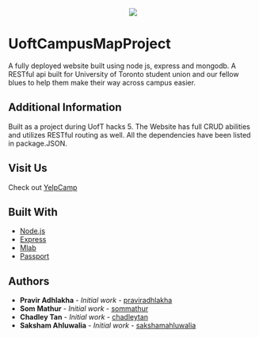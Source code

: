 <div align="center">
  <img src ="https://camo.githubusercontent.com/dfe125b1579e723de45a206328df7e0705ed9f9f/68747470733a2f2f6e6f64656a732e6f72672f7374617469632f696d616765732f6c6f676f732f6e6f64656a732e706e67" />
</div>

# UoftCampusMapProject
A fully deployed website built using node js, express and mongodb. A RESTful api built for University of Toronto student union and our fellow blues to help them make their way across campus easier.

## Additional Information
Built as a project during UofT hacks 5.
The Website has full CRUD abilities and utilizes RESTful routing as well.
All the dependencies have been listed in package.JSON.

## Visit Us
Check out [YelpCamp](http://yelpcamp-98.herokuapp.com)

## Built With

* [Node.js](https://nodejs.org/en/) 
* [Express](https://expressjs.com)
* [Mlab](https://mlab.com)
* [Passport](http://www.passportjs.org)

## Authors

* **Pravir Adhlakha**    - *Initial work* - [praviradhlakha](https://github.com/Pravpro)
* **Som Mathur**         - *Initial work* - [sommathur](https://github.com/mathur97)
* **Chadley Tan**        - *Initial work* - [chadleytan](https://github.com/chadleytan)
* **Saksham Ahluwalia**  - *Initial work* - [sakshamahluwalia](https://github.com/sakshamahluwalia)
